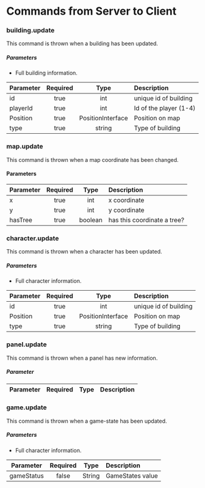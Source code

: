 # Commands from Server to Client

### building.update
This command is thrown when a building has been updated.

##### Parameters
- Full building information.

| Parameter     | Required      | Type              | Description            |
| ------------- |:-------------:|:-----------------:|:-----------------------|
| id            | true          | int               | unique id of building  |
| playerId      | true          | int               | Id of the player (1-4) |
| Position      | true          | PositionInterface | Position on map        |
| type          | true          | string            | Type of building       |
    
### map.update
This command is thrown when a map coordinate has been changed.

#### Parameters

| Parameter     | Required      | Type    | Description                 |
| ------------- |:-------------:|:-------:|:----------------------------|
| x             | true          | int     | x coordinate                |
| y             | true          | int     | y coordinate                |
| hasTree       | true          | boolean | has this coordinate a tree? |


### character.update
This command is thrown when a character has been updated.

##### Parameters
- Full character information.

| Parameter     | Required      | Type              | Description           |
| ------------- |:-------------:|:-----------------:|:----------------------|
| id            | true          | int               | unique id of building |
| Position      | true          | PositionInterface | Position on map       |
| type          | true          | string            | Type of building      |

### panel.update
This command is thrown when a panel has new information.

##### Parameter

| Parameter     | Required      | Type              | Description           |
| ------------- |:-------------:|:-----------------:|:----------------------|

### game.update
This command is thrown when a game-state has been updated.

##### Parameters
- Full character information.

| Parameter     | Required      | Type              | Description           |
| ------------- |:-------------:|:-----------------:|:----------------------|
| gameStatus    | false         | String            | GameStates value      |

